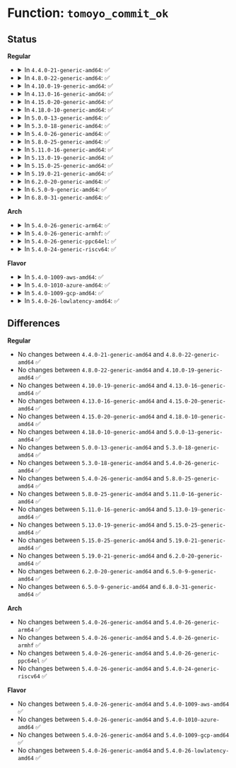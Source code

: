 # Function: <code>tomoyo_commit_ok</code>

## Status
<b>Regular</b>
<ul>
<li>
<details>
<summary>In <code>4.4.0-21-generic-amd64</code>: ✅</summary>

```c
void * tomoyo_commit_ok(void * data, const unsigned int size)
```

```json
{
  "name": "tomoyo_commit_ok",
  "collision_type": "Unique Global",
  "inline_type": "No",
  "funcs": [
    {
      "addr": 18446744071582453616,
      "name": "tomoyo_commit_ok",
      "external": true,
      "loc": "security/tomoyo/memory.c:72",
      "file": "security/tomoyo/memory.c",
      "inline": "seen, unknown",
      "caller_inline": [],
      "caller_func": [
        "security/tomoyo/domain.c:tomoyo_update_policy",
        "security/tomoyo/domain.c:tomoyo_update_domain",
        "security/tomoyo/domain.c:tomoyo_assign_domain",
        "security/tomoyo/memory.c:tomoyo_get_group"
      ]
    }
  ],
  "symbols": [
    {
      "addr": 18446744071582453616,
      "name": "tomoyo_commit_ok",
      "section": ".text",
      "bind": "STB_GLOBAL",
      "size": 105
    }
  ]
}
```
</details>
</li>
<li>
<details>
<summary>In <code>4.8.0-22-generic-amd64</code>: ✅</summary>

```c
void * tomoyo_commit_ok(void * data, const unsigned int size)
```

```json
{
  "name": "tomoyo_commit_ok",
  "collision_type": "Unique Global",
  "inline_type": "No",
  "funcs": [
    {
      "addr": 18446744071582675792,
      "name": "tomoyo_commit_ok",
      "external": true,
      "loc": "security/tomoyo/memory.c:72",
      "file": "security/tomoyo/memory.c",
      "inline": "seen, unknown",
      "caller_inline": [],
      "caller_func": [
        "security/tomoyo/domain.c:tomoyo_assign_domain",
        "security/tomoyo/domain.c:tomoyo_update_domain",
        "security/tomoyo/domain.c:tomoyo_update_policy",
        "security/tomoyo/memory.c:tomoyo_get_group"
      ]
    }
  ],
  "symbols": [
    {
      "addr": 18446744071582675792,
      "name": "tomoyo_commit_ok",
      "section": ".text",
      "bind": "STB_GLOBAL",
      "size": 105
    }
  ]
}
```
</details>
</li>
<li>
<details>
<summary>In <code>4.10.0-19-generic-amd64</code>: ✅</summary>

```c
void * tomoyo_commit_ok(void * data, const unsigned int size)
```

```json
{
  "name": "tomoyo_commit_ok",
  "collision_type": "Unique Global",
  "inline_type": "No",
  "funcs": [
    {
      "addr": 18446744071582768848,
      "name": "tomoyo_commit_ok",
      "external": true,
      "loc": "security/tomoyo/memory.c:72",
      "file": "security/tomoyo/memory.c",
      "inline": "seen, unknown",
      "caller_inline": [],
      "caller_func": [
        "security/tomoyo/domain.c:tomoyo_assign_domain",
        "security/tomoyo/domain.c:tomoyo_update_domain",
        "security/tomoyo/domain.c:tomoyo_update_policy",
        "security/tomoyo/memory.c:tomoyo_get_group"
      ]
    }
  ],
  "symbols": [
    {
      "addr": 18446744071582768848,
      "name": "tomoyo_commit_ok",
      "section": ".text",
      "bind": "STB_GLOBAL",
      "size": 105
    }
  ]
}
```
</details>
</li>
<li>
<details>
<summary>In <code>4.13.0-16-generic-amd64</code>: ✅</summary>

```c
void * tomoyo_commit_ok(void * data, const unsigned int size)
```

```json
{
  "name": "tomoyo_commit_ok",
  "collision_type": "Unique Global",
  "inline_type": "No",
  "funcs": [
    {
      "addr": 18446744071582861216,
      "name": "tomoyo_commit_ok",
      "external": true,
      "loc": "security/tomoyo/memory.c:72",
      "file": "security/tomoyo/memory.c",
      "inline": "seen, unknown",
      "caller_inline": [],
      "caller_func": [
        "security/tomoyo/domain.c:tomoyo_assign_domain",
        "security/tomoyo/domain.c:tomoyo_update_domain",
        "security/tomoyo/domain.c:tomoyo_update_policy",
        "security/tomoyo/memory.c:tomoyo_get_group"
      ]
    }
  ],
  "symbols": [
    {
      "addr": 18446744071582861216,
      "name": "tomoyo_commit_ok",
      "section": ".text",
      "bind": "STB_GLOBAL",
      "size": 97
    }
  ]
}
```
</details>
</li>
<li>
<details>
<summary>In <code>4.15.0-20-generic-amd64</code>: ✅</summary>

```c
void * tomoyo_commit_ok(void * data, const unsigned int size)
```

```json
{
  "name": "tomoyo_commit_ok",
  "collision_type": "Unique Global",
  "inline_type": "No",
  "funcs": [
    {
      "addr": 18446744071583018160,
      "name": "tomoyo_commit_ok",
      "external": true,
      "loc": "security/tomoyo/memory.c:73",
      "file": "security/tomoyo/memory.c",
      "inline": "seen, unknown",
      "caller_inline": [],
      "caller_func": [
        "security/tomoyo/domain.c:tomoyo_assign_domain",
        "security/tomoyo/domain.c:tomoyo_update_domain",
        "security/tomoyo/domain.c:tomoyo_update_policy",
        "security/tomoyo/memory.c:tomoyo_get_group"
      ]
    }
  ],
  "symbols": [
    {
      "addr": 18446744071583018160,
      "name": "tomoyo_commit_ok",
      "section": ".text",
      "bind": "STB_GLOBAL",
      "size": 97
    }
  ]
}
```
</details>
</li>
<li>
<details>
<summary>In <code>4.18.0-10-generic-amd64</code>: ✅</summary>

```c
void * tomoyo_commit_ok(void * data, const unsigned int size)
```

```json
{
  "name": "tomoyo_commit_ok",
  "collision_type": "Unique Global",
  "inline_type": "No",
  "funcs": [
    {
      "addr": 18446744071583218768,
      "name": "tomoyo_commit_ok",
      "external": true,
      "loc": "security/tomoyo/memory.c:73",
      "file": "security/tomoyo/memory.c",
      "inline": "seen, unknown",
      "caller_inline": [],
      "caller_func": [
        "security/tomoyo/domain.c:tomoyo_assign_domain",
        "security/tomoyo/domain.c:tomoyo_update_domain",
        "security/tomoyo/domain.c:tomoyo_update_policy",
        "security/tomoyo/memory.c:tomoyo_get_group"
      ]
    }
  ],
  "symbols": [
    {
      "addr": 18446744071583218768,
      "name": "tomoyo_commit_ok",
      "section": ".text",
      "bind": "STB_GLOBAL",
      "size": 105
    }
  ]
}
```
</details>
</li>
<li>
<details>
<summary>In <code>5.0.0-13-generic-amd64</code>: ✅</summary>

```c
void * tomoyo_commit_ok(void * data, const unsigned int size)
```

```json
{
  "name": "tomoyo_commit_ok",
  "collision_type": "Unique Global",
  "inline_type": "No",
  "funcs": [
    {
      "addr": 18446744071583335792,
      "name": "tomoyo_commit_ok",
      "external": true,
      "loc": "security/tomoyo/memory.c:73",
      "file": "security/tomoyo/memory.c",
      "inline": "seen, unknown",
      "caller_inline": [],
      "caller_func": [
        "security/tomoyo/domain.c:tomoyo_assign_domain",
        "security/tomoyo/domain.c:tomoyo_update_domain",
        "security/tomoyo/domain.c:tomoyo_update_policy",
        "security/tomoyo/memory.c:tomoyo_get_group"
      ]
    }
  ],
  "symbols": [
    {
      "addr": 18446744071583335792,
      "name": "tomoyo_commit_ok",
      "section": ".text",
      "bind": "STB_GLOBAL",
      "size": 105
    }
  ]
}
```
</details>
</li>
<li>
<details>
<summary>In <code>5.3.0-18-generic-amd64</code>: ✅</summary>

```c
void * tomoyo_commit_ok(void * data, const unsigned int size)
```

```json
{
  "name": "tomoyo_commit_ok",
  "collision_type": "Unique Global",
  "inline_type": "No",
  "funcs": [
    {
      "addr": 18446744071583523264,
      "name": "tomoyo_commit_ok",
      "external": true,
      "loc": "security/tomoyo/memory.c:74",
      "file": "security/tomoyo/memory.c",
      "inline": "seen, unknown",
      "caller_inline": [],
      "caller_func": [
        "security/tomoyo/domain.c:tomoyo_assign_domain",
        "security/tomoyo/domain.c:tomoyo_update_domain",
        "security/tomoyo/domain.c:tomoyo_update_policy",
        "security/tomoyo/memory.c:tomoyo_get_group"
      ]
    }
  ],
  "symbols": [
    {
      "addr": 18446744071583523264,
      "name": "tomoyo_commit_ok",
      "section": ".text",
      "bind": "STB_GLOBAL",
      "size": 109
    }
  ]
}
```
</details>
</li>
<li>
<details>
<summary>In <code>5.4.0-26-generic-amd64</code>: ✅</summary>

```c
void * tomoyo_commit_ok(void * data, const unsigned int size)
```

```json
{
  "name": "tomoyo_commit_ok",
  "collision_type": "Unique Global",
  "inline_type": "No",
  "funcs": [
    {
      "addr": 18446744071583629152,
      "name": "tomoyo_commit_ok",
      "external": true,
      "loc": "security/tomoyo/memory.c:74",
      "file": "security/tomoyo/memory.c",
      "inline": "seen, unknown",
      "caller_inline": [],
      "caller_func": [
        "security/tomoyo/domain.c:tomoyo_assign_domain",
        "security/tomoyo/domain.c:tomoyo_update_domain",
        "security/tomoyo/domain.c:tomoyo_update_policy",
        "security/tomoyo/memory.c:tomoyo_get_group"
      ]
    }
  ],
  "symbols": [
    {
      "addr": 18446744071583629152,
      "name": "tomoyo_commit_ok",
      "section": ".text",
      "bind": "STB_GLOBAL",
      "size": 109
    }
  ]
}
```
</details>
</li>
<li>
<details>
<summary>In <code>5.8.0-25-generic-amd64</code>: ✅</summary>

```c
void * tomoyo_commit_ok(void * data, const unsigned int size)
```

```json
{
  "name": "tomoyo_commit_ok",
  "collision_type": "Unique Global",
  "inline_type": "No",
  "funcs": [
    {
      "addr": 18446744071583986368,
      "name": "tomoyo_commit_ok",
      "external": true,
      "loc": "security/tomoyo/memory.c:74",
      "file": "security/tomoyo/memory.c",
      "inline": "seen, unknown",
      "caller_inline": [],
      "caller_func": [
        "security/tomoyo/domain.c:tomoyo_assign_domain",
        "security/tomoyo/domain.c:tomoyo_update_domain",
        "security/tomoyo/domain.c:tomoyo_update_policy",
        "security/tomoyo/memory.c:tomoyo_get_group"
      ]
    }
  ],
  "symbols": [
    {
      "addr": 18446744071583986368,
      "name": "tomoyo_commit_ok",
      "section": ".text",
      "bind": "STB_GLOBAL",
      "size": 109
    }
  ]
}
```
</details>
</li>
<li>
<details>
<summary>In <code>5.11.0-16-generic-amd64</code>: ✅</summary>

```c
void * tomoyo_commit_ok(void * data, const unsigned int size)
```

```json
{
  "name": "tomoyo_commit_ok",
  "collision_type": "Unique Global",
  "inline_type": "No",
  "funcs": [
    {
      "addr": 18446744071584106128,
      "name": "tomoyo_commit_ok",
      "external": true,
      "loc": "security/tomoyo/memory.c:74",
      "file": "security/tomoyo/memory.c",
      "inline": "seen, unknown",
      "caller_inline": [],
      "caller_func": [
        "security/tomoyo/domain.c:tomoyo_assign_domain",
        "security/tomoyo/domain.c:tomoyo_update_domain",
        "security/tomoyo/domain.c:tomoyo_update_policy",
        "security/tomoyo/memory.c:tomoyo_get_group"
      ]
    }
  ],
  "symbols": [
    {
      "addr": 18446744071584106128,
      "name": "tomoyo_commit_ok",
      "section": ".text",
      "bind": "STB_GLOBAL",
      "size": 109
    }
  ]
}
```
</details>
</li>
<li>
<details>
<summary>In <code>5.13.0-19-generic-amd64</code>: ✅</summary>

```c
void * tomoyo_commit_ok(void * data, const unsigned int size)
```

```json
{
  "name": "tomoyo_commit_ok",
  "collision_type": "Unique Global",
  "inline_type": "No",
  "funcs": [
    {
      "addr": 18446744071584133648,
      "name": "tomoyo_commit_ok",
      "external": true,
      "loc": "security/tomoyo/memory.c:74",
      "file": "security/tomoyo/memory.c",
      "inline": "seen, unknown",
      "caller_inline": [],
      "caller_func": [
        "security/tomoyo/domain.c:tomoyo_assign_domain",
        "security/tomoyo/domain.c:tomoyo_update_domain",
        "security/tomoyo/domain.c:tomoyo_update_policy",
        "security/tomoyo/memory.c:tomoyo_get_group"
      ]
    }
  ],
  "symbols": [
    {
      "addr": 18446744071584133648,
      "name": "tomoyo_commit_ok",
      "section": ".text",
      "bind": "STB_GLOBAL",
      "size": 109
    }
  ]
}
```
</details>
</li>
<li>
<details>
<summary>In <code>5.15.0-25-generic-amd64</code>: ✅</summary>

```c
void * tomoyo_commit_ok(void * data, const unsigned int size)
```

```json
{
  "name": "tomoyo_commit_ok",
  "collision_type": "Unique Global",
  "inline_type": "No",
  "funcs": [
    {
      "addr": 18446744071584516592,
      "name": "tomoyo_commit_ok",
      "external": true,
      "loc": "security/tomoyo/memory.c:74",
      "file": "security/tomoyo/memory.c",
      "inline": "seen, unknown",
      "caller_inline": [],
      "caller_func": [
        "security/tomoyo/domain.c:tomoyo_assign_domain",
        "security/tomoyo/domain.c:tomoyo_update_domain",
        "security/tomoyo/domain.c:tomoyo_update_policy",
        "security/tomoyo/memory.c:tomoyo_get_group"
      ]
    }
  ],
  "symbols": [
    {
      "addr": 18446744071584516592,
      "name": "tomoyo_commit_ok",
      "section": ".text",
      "bind": "STB_GLOBAL",
      "size": 156
    }
  ]
}
```
</details>
</li>
<li>
<details>
<summary>In <code>5.19.0-21-generic-amd64</code>: ✅</summary>

```c
void * tomoyo_commit_ok(void * data, const unsigned int size)
```

```json
{
  "name": "tomoyo_commit_ok",
  "collision_type": "Unique Global",
  "inline_type": "No",
  "funcs": [
    {
      "addr": 18446744071585154816,
      "name": "tomoyo_commit_ok",
      "external": true,
      "loc": "security/tomoyo/memory.c:74",
      "file": "security/tomoyo/memory.c",
      "inline": "seen, unknown",
      "caller_inline": [],
      "caller_func": [
        "security/tomoyo/domain.c:tomoyo_assign_domain",
        "security/tomoyo/domain.c:tomoyo_update_domain",
        "security/tomoyo/domain.c:tomoyo_update_policy",
        "security/tomoyo/memory.c:tomoyo_get_group"
      ]
    }
  ],
  "symbols": [
    {
      "addr": 18446744071585154816,
      "name": "tomoyo_commit_ok",
      "section": ".text",
      "bind": "STB_GLOBAL",
      "size": 176
    }
  ]
}
```
</details>
</li>
<li>
<details>
<summary>In <code>6.2.0-20-generic-amd64</code>: ✅</summary>

```c
void * tomoyo_commit_ok(void * data, const unsigned int size)
```

```json
{
  "name": "tomoyo_commit_ok",
  "collision_type": "Unique Global",
  "inline_type": "No",
  "funcs": [
    {
      "addr": 18446744071585880544,
      "name": "tomoyo_commit_ok",
      "external": true,
      "loc": "security/tomoyo/memory.c:74",
      "file": "security/tomoyo/memory.c",
      "inline": "seen, unknown",
      "caller_inline": [],
      "caller_func": [
        "security/tomoyo/domain.c:tomoyo_assign_domain",
        "security/tomoyo/domain.c:tomoyo_update_domain",
        "security/tomoyo/domain.c:tomoyo_update_policy",
        "security/tomoyo/memory.c:tomoyo_get_group"
      ]
    }
  ],
  "symbols": [
    {
      "addr": 18446744071585880544,
      "name": "tomoyo_commit_ok",
      "section": ".text",
      "bind": "STB_GLOBAL",
      "size": 176
    }
  ]
}
```
</details>
</li>
<li>
<details>
<summary>In <code>6.5.0-9-generic-amd64</code>: ✅</summary>

```c
void * tomoyo_commit_ok(void * data, const unsigned int size)
```

```json
{
  "name": "tomoyo_commit_ok",
  "collision_type": "Unique Global",
  "inline_type": "No",
  "funcs": [
    {
      "addr": 18446744071586112448,
      "name": "tomoyo_commit_ok",
      "external": true,
      "loc": "security/tomoyo/memory.c:74",
      "file": "security/tomoyo/memory.c",
      "inline": "seen, unknown",
      "caller_inline": [],
      "caller_func": [
        "security/tomoyo/domain.c:tomoyo_assign_domain",
        "security/tomoyo/domain.c:tomoyo_update_domain",
        "security/tomoyo/domain.c:tomoyo_update_policy",
        "security/tomoyo/memory.c:tomoyo_get_group"
      ]
    }
  ],
  "symbols": [
    {
      "addr": 18446744071586112448,
      "name": "tomoyo_commit_ok",
      "section": ".text",
      "bind": "STB_GLOBAL",
      "size": 176
    }
  ]
}
```
</details>
</li>
<li>
<details>
<summary>In <code>6.8.0-31-generic-amd64</code>: ✅</summary>

```c
void * tomoyo_commit_ok(void * data, const unsigned int size)
```

```json
{
  "name": "tomoyo_commit_ok",
  "collision_type": "Unique Global",
  "inline_type": "No",
  "funcs": [
    {
      "addr": 18446744071586361744,
      "name": "tomoyo_commit_ok",
      "external": true,
      "loc": "security/tomoyo/memory.c:74",
      "file": "security/tomoyo/memory.c",
      "inline": "seen, unknown",
      "caller_inline": [],
      "caller_func": [
        "security/tomoyo/domain.c:tomoyo_assign_domain",
        "security/tomoyo/domain.c:tomoyo_update_domain",
        "security/tomoyo/domain.c:tomoyo_update_policy",
        "security/tomoyo/memory.c:tomoyo_get_group"
      ]
    }
  ],
  "symbols": [
    {
      "addr": 18446744071586361744,
      "name": "tomoyo_commit_ok",
      "section": ".text",
      "bind": "STB_GLOBAL",
      "size": 176
    }
  ]
}
```
</details>
</li>
</ul>
<b>Arch</b>
<ul>
<li>
<details>
<summary>In <code>5.4.0-26-generic-arm64</code>: ✅</summary>

```c
void * tomoyo_commit_ok(void * data, const unsigned int size)
```

```json
{
  "name": "tomoyo_commit_ok",
  "collision_type": "Unique Global",
  "inline_type": "No",
  "funcs": [
    {
      "addr": 18446603336495415528,
      "name": "tomoyo_commit_ok",
      "external": true,
      "loc": "security/tomoyo/memory.c:74",
      "file": "security/tomoyo/memory.c",
      "inline": "seen, unknown",
      "caller_inline": [],
      "caller_func": [
        "security/tomoyo/domain.c:tomoyo_assign_domain",
        "security/tomoyo/domain.c:tomoyo_update_domain",
        "security/tomoyo/domain.c:tomoyo_update_policy",
        "security/tomoyo/memory.c:tomoyo_get_group"
      ]
    }
  ],
  "symbols": [
    {
      "addr": 18446603336495415528,
      "name": "tomoyo_commit_ok",
      "section": ".text",
      "bind": "STB_GLOBAL",
      "size": 144
    }
  ]
}
```
</details>
</li>
<li>
<details>
<summary>In <code>5.4.0-26-generic-armhf</code>: ✅</summary>

```c
void * tomoyo_commit_ok(void * data, const unsigned int size)
```

```json
{
  "name": "tomoyo_commit_ok",
  "collision_type": "Unique Global",
  "inline_type": "No",
  "funcs": [
    {
      "addr": 3228785604,
      "name": "tomoyo_commit_ok",
      "external": true,
      "loc": "security/tomoyo/memory.c:74",
      "file": "security/tomoyo/memory.c",
      "inline": "seen, unknown",
      "caller_inline": [],
      "caller_func": [
        "security/tomoyo/domain.c:tomoyo_assign_domain",
        "security/tomoyo/domain.c:tomoyo_update_domain",
        "security/tomoyo/domain.c:tomoyo_update_policy",
        "security/tomoyo/memory.c:tomoyo_get_group"
      ]
    }
  ],
  "symbols": [
    {
      "addr": 3228785604,
      "name": "tomoyo_commit_ok",
      "section": ".text",
      "bind": "STB_GLOBAL",
      "size": 116
    }
  ]
}
```
</details>
</li>
<li>
<details>
<summary>In <code>5.4.0-26-generic-ppc64el</code>: ✅</summary>

```c
void * tomoyo_commit_ok(void * data, const unsigned int size)
```

```json
{
  "name": "tomoyo_commit_ok",
  "collision_type": "Unique Global",
  "inline_type": "No",
  "funcs": [
    {
      "addr": 13835058055289450560,
      "name": "tomoyo_commit_ok",
      "external": true,
      "loc": "security/tomoyo/memory.c:74",
      "file": "security/tomoyo/memory.c",
      "inline": "seen, unknown",
      "caller_inline": [],
      "caller_func": [
        "security/tomoyo/domain.c:tomoyo_assign_domain",
        "security/tomoyo/domain.c:tomoyo_update_domain",
        "security/tomoyo/domain.c:tomoyo_update_policy",
        "security/tomoyo/memory.c:tomoyo_get_group"
      ]
    }
  ],
  "symbols": [
    {
      "addr": 13835058055289450560,
      "name": "tomoyo_commit_ok",
      "section": ".text",
      "bind": "STB_GLOBAL",
      "size": 200
    }
  ]
}
```
</details>
</li>
<li>
<details>
<summary>In <code>5.4.0-24-generic-riscv64</code>: ✅</summary>

```c
void * tomoyo_commit_ok(void * data, const unsigned int size)
```

```json
{
  "name": "tomoyo_commit_ok",
  "collision_type": "Unique Global",
  "inline_type": "No",
  "funcs": [
    {
      "addr": 18446743936274612650,
      "name": "tomoyo_commit_ok",
      "external": true,
      "loc": "security/tomoyo/memory.c:74",
      "file": "security/tomoyo/memory.c",
      "inline": "seen, unknown",
      "caller_inline": [],
      "caller_func": [
        "security/tomoyo/domain.c:tomoyo_assign_domain",
        "security/tomoyo/domain.c:tomoyo_update_domain",
        "security/tomoyo/domain.c:tomoyo_update_policy",
        "security/tomoyo/memory.c:tomoyo_get_group"
      ]
    }
  ],
  "symbols": [
    {
      "addr": 18446743936274612650,
      "name": "tomoyo_commit_ok",
      "section": ".text",
      "bind": "STB_GLOBAL",
      "size": 132
    }
  ]
}
```
</details>
</li>
</ul>
<b>Flavor</b>
<ul>
<li>
<details>
<summary>In <code>5.4.0-1009-aws-amd64</code>: ✅</summary>

```c
void * tomoyo_commit_ok(void * data, const unsigned int size)
```

```json
{
  "name": "tomoyo_commit_ok",
  "collision_type": "Unique Global",
  "inline_type": "No",
  "funcs": [
    {
      "addr": 18446744071583597888,
      "name": "tomoyo_commit_ok",
      "external": true,
      "loc": "security/tomoyo/memory.c:74",
      "file": "security/tomoyo/memory.c",
      "inline": "seen, unknown",
      "caller_inline": [],
      "caller_func": [
        "security/tomoyo/domain.c:tomoyo_assign_domain",
        "security/tomoyo/domain.c:tomoyo_update_domain",
        "security/tomoyo/domain.c:tomoyo_update_policy",
        "security/tomoyo/memory.c:tomoyo_get_group"
      ]
    }
  ],
  "symbols": [
    {
      "addr": 18446744071583597888,
      "name": "tomoyo_commit_ok",
      "section": ".text",
      "bind": "STB_GLOBAL",
      "size": 109
    }
  ]
}
```
</details>
</li>
<li>
<details>
<summary>In <code>5.4.0-1010-azure-amd64</code>: ✅</summary>

```c
void * tomoyo_commit_ok(void * data, const unsigned int size)
```

```json
{
  "name": "tomoyo_commit_ok",
  "collision_type": "Unique Global",
  "inline_type": "No",
  "funcs": [
    {
      "addr": 18446744071583534944,
      "name": "tomoyo_commit_ok",
      "external": true,
      "loc": "security/tomoyo/memory.c:74",
      "file": "security/tomoyo/memory.c",
      "inline": "seen, unknown",
      "caller_inline": [],
      "caller_func": [
        "security/tomoyo/domain.c:tomoyo_assign_domain",
        "security/tomoyo/domain.c:tomoyo_update_domain",
        "security/tomoyo/domain.c:tomoyo_update_policy",
        "security/tomoyo/memory.c:tomoyo_get_group"
      ]
    }
  ],
  "symbols": [
    {
      "addr": 18446744071583534944,
      "name": "tomoyo_commit_ok",
      "section": ".text",
      "bind": "STB_GLOBAL",
      "size": 109
    }
  ]
}
```
</details>
</li>
<li>
<details>
<summary>In <code>5.4.0-1009-gcp-amd64</code>: ✅</summary>

```c
void * tomoyo_commit_ok(void * data, const unsigned int size)
```

```json
{
  "name": "tomoyo_commit_ok",
  "collision_type": "Unique Global",
  "inline_type": "No",
  "funcs": [
    {
      "addr": 18446744071583581664,
      "name": "tomoyo_commit_ok",
      "external": true,
      "loc": "security/tomoyo/memory.c:74",
      "file": "security/tomoyo/memory.c",
      "inline": "seen, unknown",
      "caller_inline": [],
      "caller_func": [
        "security/tomoyo/domain.c:tomoyo_assign_domain",
        "security/tomoyo/domain.c:tomoyo_update_domain",
        "security/tomoyo/domain.c:tomoyo_update_policy",
        "security/tomoyo/memory.c:tomoyo_get_group"
      ]
    }
  ],
  "symbols": [
    {
      "addr": 18446744071583581664,
      "name": "tomoyo_commit_ok",
      "section": ".text",
      "bind": "STB_GLOBAL",
      "size": 109
    }
  ]
}
```
</details>
</li>
<li>
<details>
<summary>In <code>5.4.0-26-lowlatency-amd64</code>: ✅</summary>

```c
void * tomoyo_commit_ok(void * data, const unsigned int size)
```

```json
{
  "name": "tomoyo_commit_ok",
  "collision_type": "Unique Global",
  "inline_type": "No",
  "funcs": [
    {
      "addr": 18446744071583678752,
      "name": "tomoyo_commit_ok",
      "external": true,
      "loc": "security/tomoyo/memory.c:74",
      "file": "security/tomoyo/memory.c",
      "inline": "seen, unknown",
      "caller_inline": [],
      "caller_func": [
        "security/tomoyo/domain.c:tomoyo_assign_domain",
        "security/tomoyo/domain.c:tomoyo_update_domain",
        "security/tomoyo/domain.c:tomoyo_update_policy",
        "security/tomoyo/memory.c:tomoyo_get_group"
      ]
    }
  ],
  "symbols": [
    {
      "addr": 18446744071583678752,
      "name": "tomoyo_commit_ok",
      "section": ".text",
      "bind": "STB_GLOBAL",
      "size": 109
    }
  ]
}
```
</details>
</li>
</ul>

## Differences
<b>Regular</b>
<ul>
<li>
No changes between <code>4.4.0-21-generic-amd64</code> and <code>4.8.0-22-generic-amd64</code> ✅
</li>
<li>
No changes between <code>4.8.0-22-generic-amd64</code> and <code>4.10.0-19-generic-amd64</code> ✅
</li>
<li>
No changes between <code>4.10.0-19-generic-amd64</code> and <code>4.13.0-16-generic-amd64</code> ✅
</li>
<li>
No changes between <code>4.13.0-16-generic-amd64</code> and <code>4.15.0-20-generic-amd64</code> ✅
</li>
<li>
No changes between <code>4.15.0-20-generic-amd64</code> and <code>4.18.0-10-generic-amd64</code> ✅
</li>
<li>
No changes between <code>4.18.0-10-generic-amd64</code> and <code>5.0.0-13-generic-amd64</code> ✅
</li>
<li>
No changes between <code>5.0.0-13-generic-amd64</code> and <code>5.3.0-18-generic-amd64</code> ✅
</li>
<li>
No changes between <code>5.3.0-18-generic-amd64</code> and <code>5.4.0-26-generic-amd64</code> ✅
</li>
<li>
No changes between <code>5.4.0-26-generic-amd64</code> and <code>5.8.0-25-generic-amd64</code> ✅
</li>
<li>
No changes between <code>5.8.0-25-generic-amd64</code> and <code>5.11.0-16-generic-amd64</code> ✅
</li>
<li>
No changes between <code>5.11.0-16-generic-amd64</code> and <code>5.13.0-19-generic-amd64</code> ✅
</li>
<li>
No changes between <code>5.13.0-19-generic-amd64</code> and <code>5.15.0-25-generic-amd64</code> ✅
</li>
<li>
No changes between <code>5.15.0-25-generic-amd64</code> and <code>5.19.0-21-generic-amd64</code> ✅
</li>
<li>
No changes between <code>5.19.0-21-generic-amd64</code> and <code>6.2.0-20-generic-amd64</code> ✅
</li>
<li>
No changes between <code>6.2.0-20-generic-amd64</code> and <code>6.5.0-9-generic-amd64</code> ✅
</li>
<li>
No changes between <code>6.5.0-9-generic-amd64</code> and <code>6.8.0-31-generic-amd64</code> ✅
</li>
</ul>
<b>Arch</b>
<ul>
<li>
No changes between <code>5.4.0-26-generic-amd64</code> and <code>5.4.0-26-generic-arm64</code> ✅
</li>
<li>
No changes between <code>5.4.0-26-generic-amd64</code> and <code>5.4.0-26-generic-armhf</code> ✅
</li>
<li>
No changes between <code>5.4.0-26-generic-amd64</code> and <code>5.4.0-26-generic-ppc64el</code> ✅
</li>
<li>
No changes between <code>5.4.0-26-generic-amd64</code> and <code>5.4.0-24-generic-riscv64</code> ✅
</li>
</ul>
<b>Flavor</b>
<ul>
<li>
No changes between <code>5.4.0-26-generic-amd64</code> and <code>5.4.0-1009-aws-amd64</code> ✅
</li>
<li>
No changes between <code>5.4.0-26-generic-amd64</code> and <code>5.4.0-1010-azure-amd64</code> ✅
</li>
<li>
No changes between <code>5.4.0-26-generic-amd64</code> and <code>5.4.0-1009-gcp-amd64</code> ✅
</li>
<li>
No changes between <code>5.4.0-26-generic-amd64</code> and <code>5.4.0-26-lowlatency-amd64</code> ✅
</li>
</ul>
